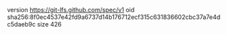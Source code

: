 version https://git-lfs.github.com/spec/v1
oid sha256:8f0ec4537e42fd9a6737d14b176712ecf315c631836602cbc37a7e4dc5daeb9c
size 426
